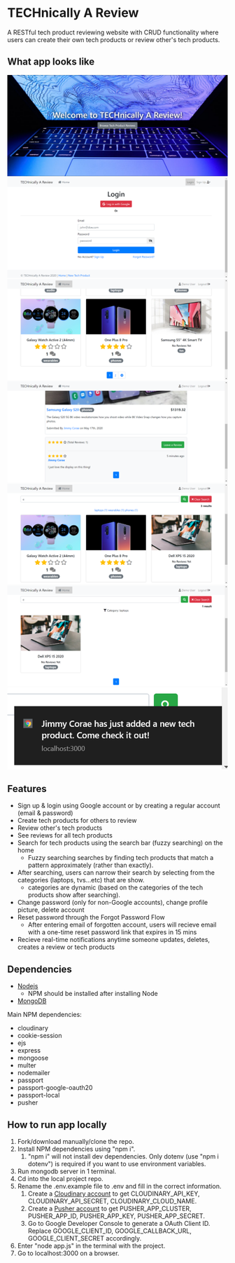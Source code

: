 # TECHnically A Review

A RESTful tech product reviewing website with CRUD functionality where users can create their own tech products or review other's tech products.

## What app looks like

![Landing page](pictures/technically_a_review_pic_1.png "Landing page")
![Login page](pictures/technically_a_review_login.png "Login page")
![Home page](pictures/technically_a_review_home.png "Home page")
![Tech product show page](pictures/technically_a_review_show.png "Tech product show page")
![Home page when user uses search bar](pictures/technically_a_review_searching.png "Home page when user uses search bar")
![Home page when user filters by category](pictures/technically_a_review_category.png "Home page when user filters by category")
![Real-time notification](pictures/technically_a_review_notification.png "Real-time notification")

## Features

* Sign up & login using Google account or by creating a regular account (email & password)
* Create tech products for others to review
* Review other's tech products
* See reviews for all tech products
* Search for tech products using the search bar (fuzzy searching) on the home
    * Fuzzy searching searches by finding tech products that match a pattern approximately (rather than exactly).
* After searching, users can narrow their search by selecting from the categories (laptops, tvs...etc) that are show.
    * categories are dynamic (based on the categories of the tech products show after searching).
* Change password (only for non-Google accounts), change profile picture, delete account
* Reset password through the Forgot Password Flow
    * After entering email of forgotten account, users will recieve email with a one-time reset password link that expires in 15 mins
* Recieve real-time notifications anytime someone updates, deletes, creates a review or tech products 

## Dependencies

* [Nodejs](https://nodejs.org/en/download/)
    * NPM should be installed after installing Node
* [MongoDB](https://www.mongodb.com/download-center/community)

Main NPM dependencies:

* cloudinary
* cookie-session
* ejs
* express
* mongoose
* multer
* nodemailer
* passport
* passport-google-oauth20
* passport-local
* pusher

## How to run app locally

1. Fork/download manually/clone the repo.
2. Install NPM dependencies using "npm i".
    1. "npm i" will not install dev dependencies. Only dotenv (use "npm i dotenv") is required if you want to use environment variables.
3. Run mongodb server in 1 terminal.
4. Cd into the local project repo.
5. Rename the .env.example file to .env and fill in the correct information.
   1. Create a [Cloudinary account](https://cloudinary.com/users/register/free) to get CLOUDINARY_API_KEY, CLOUDINARY_API_SECRET,   CLOUDINARY_CLOUD_NAME.
   2. Create a [Pusher account](https://dashboard.pusher.com/accounts/sign_up) to get PUSHER_APP_CLUSTER, PUSHER_APP_ID, PUSHER_APP_KEY, PUSHER_APP_SECRET.
   3. Go to Google Developer Console to generate a OAuth Client ID. Replace GOOGLE_CLIENT_ID, GOOGLE_CALLBACK_URL, GOOGLE_CLIENT_SECRET accordingly.
6. Enter "node app.js" in the terminal with the project.
7. Go to localhost:3000 on a browser.
